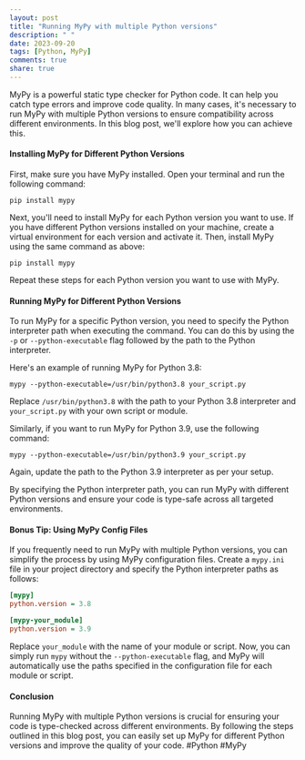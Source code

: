 ```yaml
---
layout: post
title: "Running MyPy with multiple Python versions"
description: " "
date: 2023-09-20
tags: [Python, MyPy]
comments: true
share: true
---
```


MyPy is a powerful static type checker for Python code. It can help you catch type errors and improve code quality. In many cases, it's necessary to run MyPy with multiple Python versions to ensure compatibility across different environments. In this blog post, we'll explore how you can achieve this.

#### Installing MyPy for Different Python Versions

First, make sure you have MyPy installed. Open your terminal and run the following command:

```shell
pip install mypy
```

Next, you'll need to install MyPy for each Python version you want to use. If you have different Python versions installed on your machine, create a virtual environment for each version and activate it. Then, install MyPy using the same command as above:

```shell
pip install mypy
```

Repeat these steps for each Python version you want to use with MyPy.

#### Running MyPy for Different Python Versions

To run MyPy for a specific Python version, you need to specify the Python interpreter path when executing the command. You can do this by using the `-p` or `--python-executable` flag followed by the path to the Python interpreter.

Here's an example of running MyPy for Python 3.8:

```shell
mypy --python-executable=/usr/bin/python3.8 your_script.py
```

Replace `/usr/bin/python3.8` with the path to your Python 3.8 interpreter and `your_script.py` with your own script or module.

Similarly, if you want to run MyPy for Python 3.9, use the following command:

```shell
mypy --python-executable=/usr/bin/python3.9 your_script.py
```

Again, update the path to the Python 3.9 interpreter as per your setup.

By specifying the Python interpreter path, you can run MyPy with different Python versions and ensure your code is type-safe across all targeted environments.

#### Bonus Tip: Using MyPy Config Files

If you frequently need to run MyPy with multiple Python versions, you can simplify the process by using MyPy configuration files. Create a `mypy.ini` file in your project directory and specify the Python interpreter paths as follows:

```ini
[mypy]
python.version = 3.8

[mypy-your_module]
python.version = 3.9
```

Replace `your_module` with the name of your module or script. Now, you can simply run `mypy` without the `--python-executable` flag, and MyPy will automatically use the paths specified in the configuration file for each module or script.

#### Conclusion

Running MyPy with multiple Python versions is crucial for ensuring your code is type-checked across different environments. By following the steps outlined in this blog post, you can easily set up MyPy for different Python versions and improve the quality of your code. #Python #MyPy